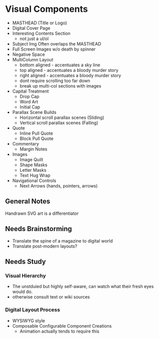 # Visual Components

- MASTHEAD (Title or Logo)
- Digital Cover Page
- Interesting Contents Section
  - not just a ul/ol
- Subject Img Often overlaps the MASTHEAD
- Full Screen Images w/o death by spinner
- Negative Space
- MultiColumn Layout
  - bottom aligned - accentuates a sky line
  - top aligned - accentuates a bloody murder story
  - right aligned - accentuates a bloody murder story
  - dont require scrolling too far down
  - break up multi-col sections with images
- Capital Treatment
  - Drop Cap
  - Word Art
  - Initial Cap
- Parallax Scene Builds
  - Horizontal scroll parallax scenes (Sliding)
  - Vertical scroll parallax scenes (Falling)
- Quote
  - Inline Pull Quote
  - Block Pull Quote
- Commentary
  - Margin Notes
- Images
  - Image Quilt
  - Shape Masks
  - Letter Masks
  - Text Hug Wrap
- Navigational Controls
  - Next Arrows (hands, pointers, arrows)

## General Notes

Handrawn SVG art is a differentiator
  
## Needs Brainstorming

- Translate the spine of a magazine to digital world
- Translate post-modern layouts?

## Needs Study

### Visual Hierarchy

- The unstduied but highly self-aware, can watch what their fresh eyes would do.
- otherwise consult text or wiki sources

### Digital Layout Process

- WYSIWYG style
- Composable Configurable Component Creations
  - Animation actually tends to require this